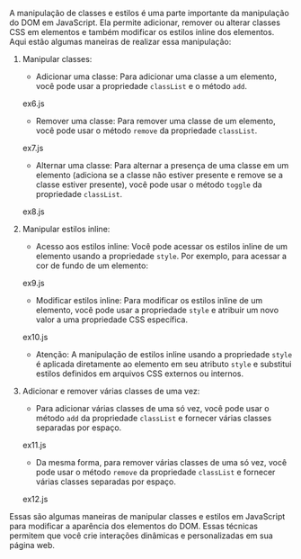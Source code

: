 A manipulação de classes e estilos é uma parte importante da manipulação do DOM em JavaScript. Ela permite adicionar, remover ou alterar classes CSS em elementos e também modificar os estilos inline dos elementos. Aqui estão algumas maneiras de realizar essa manipulação:

1. Manipular classes:

   - Adicionar uma classe: Para adicionar uma classe a um elemento, você pode usar a propriedade `classList` e o método `add`.
   
   ex6.js

   - Remover uma classe: Para remover uma classe de um elemento, você pode usar o método `remove` da propriedade `classList`.
   
   ex7.js

   - Alternar uma classe: Para alternar a presença de uma classe em um elemento (adiciona se a classe não estiver presente e remove se a classe estiver presente), você pode usar o método `toggle` da propriedade `classList`.
   
   ex8.js

2. Manipular estilos inline:

   - Acesso aos estilos inline: Você pode acessar os estilos inline de um elemento usando a propriedade `style`. Por exemplo, para acessar a cor de fundo de um elemento:
   
   ex9.js

   - Modificar estilos inline: Para modificar os estilos inline de um elemento, você pode usar a propriedade `style` e atribuir um novo valor a uma propriedade CSS específica.
   
   
   ex10.js

   - Atenção: A manipulação de estilos inline usando a propriedade `style` é aplicada diretamente ao elemento em seu atributo `style` e substitui estilos definidos em arquivos CSS externos ou internos.

3. Adicionar e remover várias classes de uma vez:
   - Para adicionar várias classes de uma só vez, você pode usar o método `add` da propriedade `classList` e fornecer várias classes separadas por espaço.
   
   ex11.js

   - Da mesma forma, para remover várias classes de uma só vez, você pode usar o método `remove` da propriedade `classList` e fornecer várias classes separadas por espaço.
   
   ex12.js
   
Essas são algumas maneiras de manipular classes e estilos em JavaScript para modificar a aparência dos elementos do DOM. Essas técnicas permitem que você crie interações dinâmicas e personalizadas em sua página web.